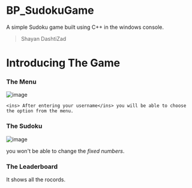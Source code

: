 # BP_SudokuGame
A simple Sudoku game built using C++ in the windows console.
>Shayan DashtiZad
# Introducing The Game
### The Menu
![image](https://github.com/user-attachments/assets/c4d999d5-7f7c-43b4-8405-7810c5d60c56)

	<ins> After entering your username</ins> you will be able to choose the option from the menu.
### The Sudoku
![image](https://github.com/user-attachments/assets/92b1bfab-93ef-4495-9146-67e4f8821a04)

you won't be able to change the *fixed numbers*.
### The Leaderboard
It shows all the rocords.


